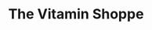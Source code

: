 ---
title: "The Vitamin Shoppe"
url: /clearwater/the-vitamin-shoppe/
shop: nutrition supplements
---
